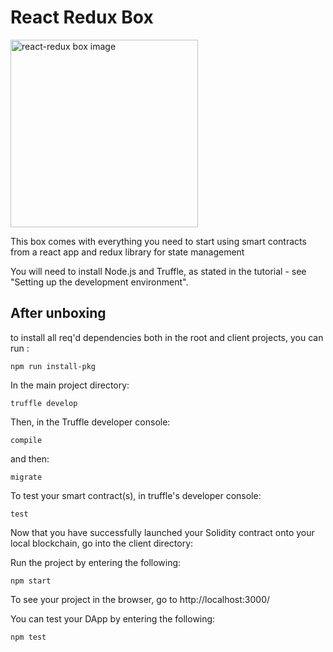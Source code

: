 # React Redux Box

<img src="./box-img-lg.png" alt="react-redux box image" title="react-redux_logo" width="300" />

This box comes with everything you need to start using smart contracts from a react app and redux library for state management

You will need to install Node.js and Truffle, as stated in the tutorial - see "Setting up the development environment".


## After unboxing

to install all req'd dependencies both in the root and client projects, you can run :

```
npm run install-pkg 
```

In the main project directory:

```
truffle develop
```

Then, in the Truffle developer console:

```
compile
```

and then:

```
migrate
```

To test your smart contract(s), in truffle's developer console:

```
test
```

Now that you have successfully launched your Solidity contract onto your local blockchain, go into the client directory:

Run the project by entering the following:

```
npm start
```

To see your project in the browser, go to http://localhost:3000/

You can test your DApp by entering the following:

```
npm test
```


